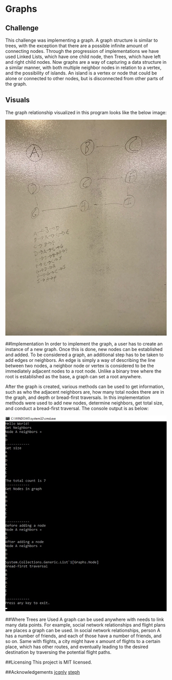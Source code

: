 # Graphs

## Challenge
This challenge was implementing a graph. A graph structure is similar to trees, with the exception that there are a possible infinite amount of connecting nodes. Through the progression of implementations we have used Linked Lists, which have one child node, then Trees, which have left and right child nodes. Now graphs are a way of capturing a data structure in a similar manner, with both multiple neighbor nodes in relation to a vertex, and the possibility of islands. An island is a vertex or node that could be alone or connected to other nodes, but is disconnected from other parts of the graph. 

## Visuals

The graph relationship visualized in this program looks like the below image:

![Graph image](../../Assets/Graph.jpg)

##Implementation
In order to implement the graph, a user has to create an instance of a new graph. Once this is done, new nodes can be established and added. To be considered a graph, an additional step has to be taken to add edges or neighbors. An edge is simply a way of describing the line between two nodes, a neighbor node or vertex is considered to be the immediately adjacent nodes to a root node. Unlike a binary tree where the root is established as the base, a graph can set a root anywhere. 

After the graph is created, various methods can be used to get information, such as who the adjacent neighbors are, how many total nodes there are in the graph, and depth or bread-first traversals. In this implementation methods were used to add new nodes, determine neighbors, get total size, and conduct a bread-first traversal. The console output is as below:

![Graph Screenshot](../../Assets/GraphScreenshot.jpg)

##Where Trees are Used
A graph can be used anywhere with needs to link many data points. For example, social network relationships and flight plans are places a graph can be used. In social network relationships, person A has a number of friends, and each of those have a number of friends, and so on. Same with flights, a city might have x amount of flights to a certain place, which has other routes, and eventually leading to the desired destination by traversing the potential flight paths.

##Licensing
This project is MIT licensed.

##Acknowledgements
[jcqnly](https://github.com/jcqnly)
[steph](https://github.com/IndigoShock)